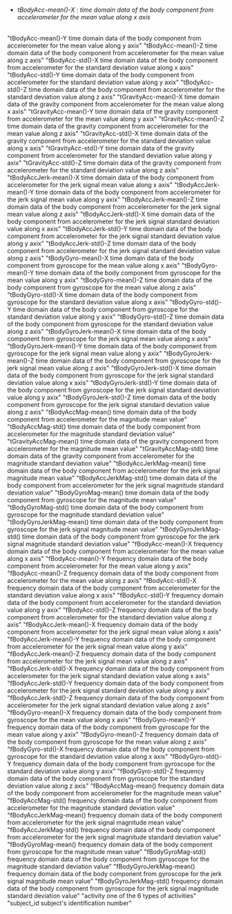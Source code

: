 * ###### tBodyAcc-mean()-X : time domain data of the body component from accelerometer for the mean value along x axis
"tBodyAcc-mean()-Y  time domain data of the body component from accelerometer for the mean value along y axix"
"tBodyAcc-mean()-Z  time domain data of the body component from accelerometer for the mean value along z axis"
"tBodyAcc-std()-X  time domain data of the body component from accelerometer for the standard deviation value along x axis"
"tBodyAcc-std()-Y  time domain data of the body component from accelerometer for the standard deviation value along y axix"
"tBodyAcc-std()-Z  time domain data of the body component from accelerometer for the standard deviation value along z axis"
"tGravityAcc-mean()-X  time domain data of the gravity component from accelerometer for the mean value along x axis"
"tGravityAcc-mean()-Y  time domain data of the gravity component from accelerometer for the mean value along y axix"
"tGravityAcc-mean()-Z  time domain data of the gravity component from accelerometer for the mean value along z axis"
"tGravityAcc-std()-X  time domain data of the gravity component from accelerometer for the standard deviation value along x axis"
"tGravityAcc-std()-Y  time domain data of the gravity component from accelerometer for the standard deviation value along y axix"
"tGravityAcc-std()-Z  time domain data of the gravity component from accelerometer for the standard deviation value along z axis"
"tBodyAccJerk-mean()-X  time domain data of the body component from accelerometer for the jerk signal mean value along x axis"
"tBodyAccJerk-mean()-Y  time domain data of the body component from accelerometer for the jerk signal mean value along y axix"
"tBodyAccJerk-mean()-Z  time domain data of the body component from accelerometer for the jerk signal mean value along z axis"
"tBodyAccJerk-std()-X  time domain data of the body component from accelerometer for the jerk signal standard deviation value along x axis"
"tBodyAccJerk-std()-Y  time domain data of the body component from accelerometer for the jerk signal standard deviation value along y axix"
"tBodyAccJerk-std()-Z  time domain data of the body component from accelerometer for the jerk signal standard deviation value along z axis"
"tBodyGyro-mean()-X  time domain data of the body component from gyroscope for the mean value along x axis"
"tBodyGyro-mean()-Y  time domain data of the body component from gyroscope for the mean value along y axix"
"tBodyGyro-mean()-Z  time domain data of the body component from gyroscope for the mean value along z axis"
"tBodyGyro-std()-X  time domain data of the body component from gyroscope for the standard deviation value along x axis"
"tBodyGyro-std()-Y  time domain data of the body component from gyroscope for the standard deviation value along y axix"
"tBodyGyro-std()-Z  time domain data of the body component from gyroscope for the standard deviation value along z axis"
"tBodyGyroJerk-mean()-X  time domain data of the body component from gyroscope for the jerk signal mean value along x axis"
"tBodyGyroJerk-mean()-Y  time domain data of the body component from gyroscope for the jerk signal mean value along y axix"
"tBodyGyroJerk-mean()-Z  time domain data of the body component from gyroscope for the jerk signal mean value along z axis"
"tBodyGyroJerk-std()-X  time domain data of the body component from gyroscope for the jerk signal standard deviation value along x axis"
"tBodyGyroJerk-std()-Y  time domain data of the body component from gyroscope for the jerk signal standard deviation value along y axix"
"tBodyGyroJerk-std()-Z  time domain data of the body component from gyroscope for the jerk signal standard deviation value along z axis"
"tBodyAccMag-mean()  time domain data of the body component from accelerometer for the magnitude mean value"
"tBodyAccMag-std()  time domain data of the body component from accelerometer for the magnitude standard deviation value"
"tGravityAccMag-mean()  time domain data of the gravity component from accelerometer for the magnitude mean value"
"tGravityAccMag-std()  time domain data of the gravity component from accelerometer for the magnitude standard deviation value"
"tBodyAccJerkMag-mean()  time domain data of the body component from accelerometer for the jerk signal magnitude mean value"
"tBodyAccJerkMag-std()  time domain data of the body component from accelerometer for the jerk signal magnitude standard deviation value"
"tBodyGyroMag-mean()  time domain data of the body component from gyroscope for the magnitude mean value"
"tBodyGyroMag-std()  time domain data of the body component from gyroscope for the magnitude standard deviation value"
"tBodyGyroJerkMag-mean()  time domain data of the body component from gyroscope for the jerk signal magnitude mean value"
"tBodyGyroJerkMag-std()  time domain data of the body component from gyroscope for the jerk signal magnitude standard deviation value"
"fBodyAcc-mean()-X  frequency domain data of the body component from accelerometer for the mean value along x axis"
"fBodyAcc-mean()-Y  frequency domain data of the body component from accelerometer for the mean value along y axix"
"fBodyAcc-mean()-Z  frequency domain data of the body component from accelerometer for the mean value along z axis"
"fBodyAcc-std()-X  frequency domain data of the body component from accelerometer for the standard deviation value along x axis"
"fBodyAcc-std()-Y  frequency domain data of the body component from accelerometer for the standard deviation value along y axix"
"fBodyAcc-std()-Z  frequency domain data of the body component from accelerometer for the standard deviation value along z axis"
"fBodyAccJerk-mean()-X  frequency domain data of the body component from accelerometer for the jerk signal mean value along x axis"
"fBodyAccJerk-mean()-Y  frequency domain data of the body component from accelerometer for the jerk signal mean value along y axix"
"fBodyAccJerk-mean()-Z  frequency domain data of the body component from accelerometer for the jerk signal mean value along z axis"
"fBodyAccJerk-std()-X  frequency domain data of the body component from accelerometer for the jerk signal standard deviation value along x axis"
"fBodyAccJerk-std()-Y  frequency domain data of the body component from accelerometer for the jerk signal standard deviation value along y axix"
"fBodyAccJerk-std()-Z  frequency domain data of the body component from accelerometer for the jerk signal standard deviation value along z axis"
"fBodyGyro-mean()-X  frequency domain data of the body component from gyroscope for the mean value along x axis"
"fBodyGyro-mean()-Y  frequency domain data of the body component from gyroscope for the mean value along y axix"
"fBodyGyro-mean()-Z  frequency domain data of the body component from gyroscope for the mean value along z axis"
"fBodyGyro-std()-X  frequency domain data of the body component from gyroscope for the standard deviation value along x axis"
"fBodyGyro-std()-Y  frequency domain data of the body component from gyroscope for the standard deviation value along y axix"
"fBodyGyro-std()-Z  frequency domain data of the body component from gyroscope for the standard deviation value along z axis"
"fBodyAccMag-mean()  frequency domain data of the body component from accelerometer for the magnitude mean value"
"fBodyAccMag-std()  frequency domain data of the body component from accelerometer for the magnitude standard deviation value"
"fBodyAccJerkMag-mean()  frequency domain data of the body component from accelerometer for the jerk signal magnitude mean value"
"fBodyAccJerkMag-std()  frequency domain data of the body component from accelerometer for the jerk signal magnitude standard deviation value"
"fBodyGyroMag-mean()  frequency domain data of the body component from gyroscope for the magnitude mean value"
"fBodyGyroMag-std()  frequency domain data of the body component from gyroscope for the magnitude standard deviation value"
"fBodyGyroJerkMag-mean()  frequency domain data of the body component from gyroscope for the jerk signal magnitude mean value"
"fBodyGyroJerkMag-std()  frequency domain data of the body component from gyroscope for the jerk signal magnitude standard deviation value"
"activity  one of the 6 types of activities"
"subject_id  subject's identification number"
